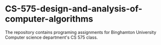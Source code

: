 # CS-575-design-and-analysis-of-computer-algorithms
The repository contains programing assignments for Binghamton University Computer science department's CS 575 class.
